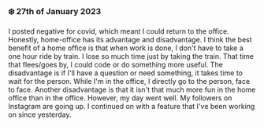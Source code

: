 ### ❄️ 27th of January 2023

I posted negative for covid, which meant I could return to the office. Honestly, home-office has its advantage and disadvantage. I think the best benefit of a home office is that when work is done, I don't have to take a one hour ride by train. I lose so much time just by taking the train. That time that flees/goes by, I could code or do something more useful. The disadvantage is if I'll have a question or need something, it takes time to wait for the person. While I'm in the office, I directly go to the person, face to face. Another disadvantage is that it isn't that much more fun in the home office than in the office. However, my day went well. My followers on Instagram are going up. I continued on with a feature that I've been working on since yesterday.
